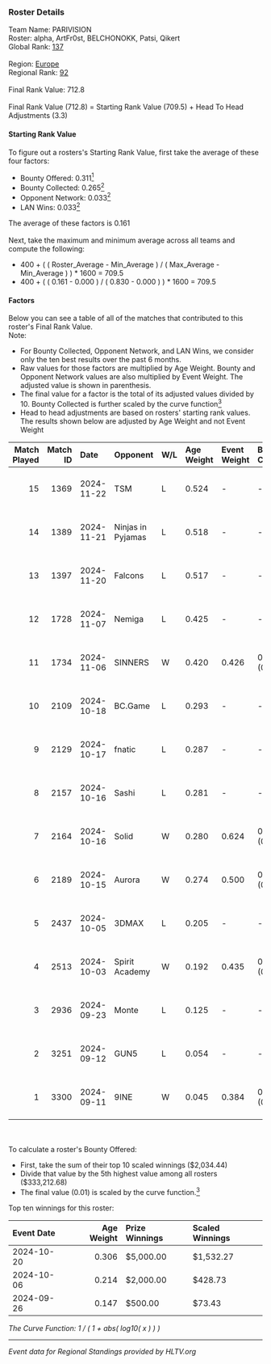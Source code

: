 ### Roster Details<br />
Team Name: PARIVISION<br />
Roster: alpha, ArtFr0st, BELCHONOKK, Patsi, Qikert<br />
Global Rank: [137](../../standings_global_2025_03_03.md)<br />
<br />
Region: [Europe]( ../../standings_europe_2025_03_03.md)<br />
Regional Rank: [92]( ../../standings_europe_2025_03_03.md)<br />
<br />
Final Rank Value:  712.8<br />
<br />
Final Rank Value (712.8) = Starting Rank Value (709.5) + Head To Head Adjustments (3.3)<br />

#### Starting Rank Value<br />
To figure out a rosters's Starting Rank Value, first take the average of these four factors:<br />
- Bounty Offered: 0.311[<sup>1</sup>](#table2)
- Bounty Collected: 0.265[<sup>2</sup>](#table1)
- Opponent Network: 0.033[<sup>2</sup>](#table1)
- LAN Wins: 0.033[<sup>2</sup>](#table1)

The average of these factors is 0.161<br />
<br />
Next, take the maximum and minimum average across all teams and compute the following:<br />
- 400 + ( ( Roster_Average - Min_Average ) / ( Max_Average - Min_Average ) ) * 1600 = 709.5
- 400 + ( ( 0.161 - 0.000 ) / ( 0.830 - 0.000 ) ) * 1600 = 709.5


#### Factors<br />
Below you can see a table of all of the matches that contributed to this roster's Final Rank Value.<br />
Note:<br />

- For Bounty Collected, Opponent Network, and LAN Wins, we consider only the ten best results over the past 6 months.
- Raw values for those factors are multiplied by Age Weight. Bounty and Opponent Network values are also multiplied by Event Weight. The adjusted value is shown in parenthesis.
- The final value for a factor is the total of its adjusted values divided by 10. Bounty Collected is further scaled by the curve function[<sup>3</sup>](#curveFunction)
- Head to head adjustments are based on rosters' starting rank values. The results shown below are adjusted by Age Weight and not Event Weight
<span id="table1"></span><br />


| Match Played | Match ID | Date       | Opponent          | W/L | Age Weight | Event Weight | Bounty Collected | Opponent Network | LAN Wins  | H2H Adj. | Roster                                     |
| -: | -: | :- | :- | :- | :- | :- | :- | :- | :- | -: | :- |
|           15 |     1369 | 2024-11-22 | TSM               | L   | 0.524      | -            | -                | -                | -         |    -8.27 | alpha, ArtFr0st, BELCHONOKK, Patsi, Qikert |
|           14 |     1389 | 2024-11-21 | Ninjas in Pyjamas | L   | 0.518      | -            | -                | -                | -         |    -5.31 | alpha, ArtFr0st, BELCHONOKK, Patsi, Qikert |
|           13 |     1397 | 2024-11-20 | Falcons           | L   | 0.517      | -            | -                | -                | -         |    -0.03 | alpha, ArtFr0st, BELCHONOKK, Patsi, Qikert |
|           12 |     1728 | 2024-11-07 | Nemiga            | L   | 0.425      | -            | -                | -                | -         |    -2.15 | alpha, ArtFr0st, BELCHONOKK, Patsi, Qikert |
|           11 |     1734 | 2024-11-06 | SINNERS           | W   | 0.420      | 0.426        | 0.026 (0.005)    | 0.503 (0.090)    | 0 (0.000) |     9.44 | alpha, ArtFr0st, BELCHONOKK, Patsi, Qikert |
|           10 |     2109 | 2024-10-18 | BC.Game           | L   | 0.293      | -            | -                | -                | -         |    -1.61 | alpha, ArtFr0st, BELCHONOKK, Patsi, Qikert |
|            9 |     2129 | 2024-10-17 | fnatic            | L   | 0.287      | -            | -                | -                | -         |    -1.37 | alpha, ArtFr0st, BELCHONOKK, Patsi, Qikert |
|            8 |     2157 | 2024-10-16 | Sashi             | L   | 0.281      | -            | -                | -                | -         |    -2.09 | alpha, ArtFr0st, BELCHONOKK, Patsi, Qikert |
|            7 |     2164 | 2024-10-16 | Solid             | W   | 0.280      | 0.624        | 0.023 (0.004)    | 0.643 (0.112)    | 1 (0.280) |     5.67 | alpha, ArtFr0st, BELCHONOKK, Patsi, Qikert |
|            6 |     2189 | 2024-10-15 | Aurora            | W   | 0.274      | 0.500        | 0.019 (0.003)    | 0.482 (0.066)    | 0 (0.000) |     5.39 | alpha, ArtFr0st, BELCHONOKK, Patsi, Qikert |
|            5 |     2437 | 2024-10-05 | 3DMAX             | L   | 0.205      | -            | -                | -                | -         |    -0.07 | alpha, ArtFr0st, BELCHONOKK, Patsi, Qikert |
|            4 |     2513 | 2024-10-03 | Spirit Academy    | W   | 0.192      | 0.435        | 0.067 (0.006)    | 0.694 (0.058)    | 0 (0.000) |     4.55 | alpha, ArtFr0st, BELCHONOKK, Patsi, Qikert |
|            3 |     2936 | 2024-09-23 | Monte             | L   | 0.125      | -            | -                | -                | -         |    -1.27 | alpha, ArtFr0st, BELCHONOKK, Patsi, Qikert |
|            2 |     3251 | 2024-09-12 | GUN5              | L   | 0.054      | -            | -                | -                | -         |    -0.36 | alpha, ArtFr0st, BELCHONOKK, Patsi, Qikert |
|            1 |     3300 | 2024-09-11 | 9INE              | W   | 0.045      | 0.384        | 0.011 (0.000)    | 0.273 (0.005)    | 0 (0.000) |     0.78 | alpha, ArtFr0st, BELCHONOKK, Patsi, Qikert |

<br />
<span id="table2"></span><br />
To calculate a roster's Bounty Offered:<br />

- First, take the sum of their top 10 scaled winnings ($2,034.44)
- Divide that value by the 5th highest value among all rosters ($333,212.68)
- The final value (0.01) is scaled by the curve function.[<sup>3</sup>](#curveFunction)

Top ten winnings for this roster:<br />

| Event Date | Age Weight | Prize Winnings | Scaled Winnings |
| :- | -: | :- | :- |
| 2024-10-20 |      0.306 | $5,000.00      | $1,532.27       |
| 2024-10-06 |      0.214 | $2,000.00      | $428.73         |
| 2024-09-26 |      0.147 | $500.00        | $73.43          |


<span id="curveFunction"></span>_The Curve Function: 1 / ( 1 + abs( log10( x ) ) )_<br />

---
_Event data for Regional Standings provided by HLTV.org_<br />
